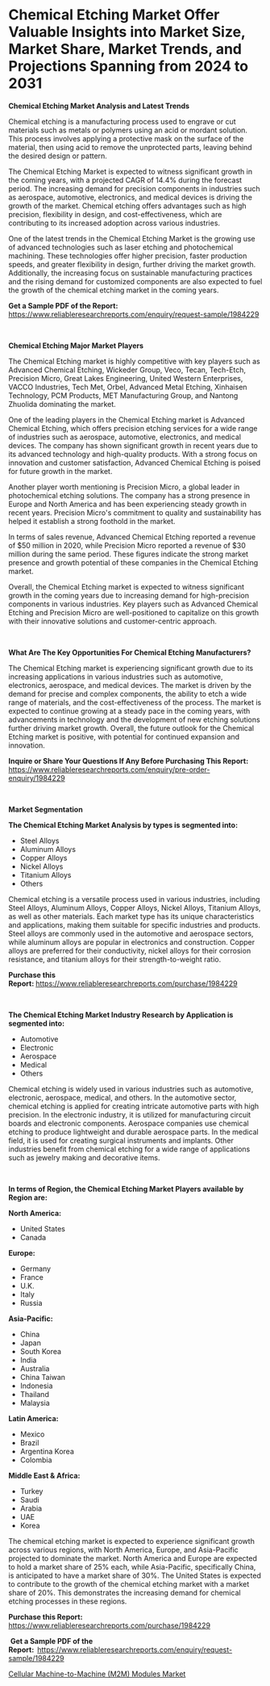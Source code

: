 <p><h1>Chemical Etching Market Offer Valuable Insights into Market Size, Market Share, Market Trends, and Projections Spanning from 2024 to 2031</h1></p><p><strong>Chemical Etching Market Analysis and Latest Trends</strong></p>
<p><p>Chemical etching is a manufacturing process used to engrave or cut materials such as metals or polymers using an acid or mordant solution. This process involves applying a protective mask on the surface of the material, then using acid to remove the unprotected parts, leaving behind the desired design or pattern.</p><p>The Chemical Etching Market is expected to witness significant growth in the coming years, with a projected CAGR of 14.4% during the forecast period. The increasing demand for precision components in industries such as aerospace, automotive, electronics, and medical devices is driving the growth of the market. Chemical etching offers advantages such as high precision, flexibility in design, and cost-effectiveness, which are contributing to its increased adoption across various industries.</p><p>One of the latest trends in the Chemical Etching Market is the growing use of advanced technologies such as laser etching and photochemical machining. These technologies offer higher precision, faster production speeds, and greater flexibility in design, further driving the market growth. Additionally, the increasing focus on sustainable manufacturing practices and the rising demand for customized components are also expected to fuel the growth of the chemical etching market in the coming years.</p></p>
<p><strong>Get a Sample PDF of the Report:&nbsp;</strong> <a href="https://www.reliableresearchreports.com/enquiry/request-sample/1984229">https://www.reliableresearchreports.com/enquiry/request-sample/1984229</a></p>
<p>&nbsp;</p>
<p><strong>Chemical Etching Major Market Players</strong></p>
<p><p>The Chemical Etching market is highly competitive with key players such as Advanced Chemical Etching, Wickeder Group, Veco, Tecan, Tech-Etch, Precision Micro, Great Lakes Engineering, United Western Enterprises, VACCO Industries, Tech Met, Orbel, Advanced Metal Etching, Xinhaisen Technology, PCM Products, MET Manufacturing Group, and Nantong Zhuolida dominating the market.</p><p>One of the leading players in the Chemical Etching market is Advanced Chemical Etching, which offers precision etching services for a wide range of industries such as aerospace, automotive, electronics, and medical devices. The company has shown significant growth in recent years due to its advanced technology and high-quality products. With a strong focus on innovation and customer satisfaction, Advanced Chemical Etching is poised for future growth in the market.</p><p>Another player worth mentioning is Precision Micro, a global leader in photochemical etching solutions. The company has a strong presence in Europe and North America and has been experiencing steady growth in recent years. Precision Micro's commitment to quality and sustainability has helped it establish a strong foothold in the market.</p><p>In terms of sales revenue, Advanced Chemical Etching reported a revenue of $50 million in 2020, while Precision Micro reported a revenue of $30 million during the same period. These figures indicate the strong market presence and growth potential of these companies in the Chemical Etching market.</p><p>Overall, the Chemical Etching market is expected to witness significant growth in the coming years due to increasing demand for high-precision components in various industries. Key players such as Advanced Chemical Etching and Precision Micro are well-positioned to capitalize on this growth with their innovative solutions and customer-centric approach.</p></p>
<p>&nbsp;</p>
<p><strong>What Are The Key Opportunities For Chemical Etching Manufacturers?</strong></p>
<p><p>The Chemical Etching market is experiencing significant growth due to its increasing applications in various industries such as automotive, electronics, aerospace, and medical devices. The market is driven by the demand for precise and complex components, the ability to etch a wide range of materials, and the cost-effectiveness of the process. The market is expected to continue growing at a steady pace in the coming years, with advancements in technology and the development of new etching solutions further driving market growth. Overall, the future outlook for the Chemical Etching market is positive, with potential for continued expansion and innovation.</p></p>
<p><strong>Inquire or Share Your Questions If Any Before Purchasing This Report:</strong> <a href="https://www.reliableresearchreports.com/enquiry/pre-order-enquiry/1984229">https://www.reliableresearchreports.com/enquiry/pre-order-enquiry/1984229</a></p>
<p>&nbsp;</p>
<p><strong>Market Segmentation</strong></p>
<p><strong>The Chemical Etching Market Analysis by types is segmented into:</strong></p>
<p><ul><li>Steel Alloys</li><li>Aluminum Alloys</li><li>Copper Alloys</li><li>Nickel Alloys</li><li>Titanium Alloys</li><li>Others</li></ul></p>
<p><p>Chemical etching is a versatile process used in various industries, including Steel Alloys, Aluminum Alloys, Copper Alloys, Nickel Alloys, Titanium Alloys, as well as other materials. Each market type has its unique characteristics and applications, making them suitable for specific industries and products. Steel alloys are commonly used in the automotive and aerospace sectors, while aluminum alloys are popular in electronics and construction. Copper alloys are preferred for their conductivity, nickel alloys for their corrosion resistance, and titanium alloys for their strength-to-weight ratio.</p></p>
<p><strong>Purchase this Report:&nbsp;</strong><a href="https://www.reliableresearchreports.com/purchase/1984229">https://www.reliableresearchreports.com/purchase/1984229</a></p>
<p>&nbsp;</p>
<p><strong>The Chemical Etching Market Industry Research by Application is segmented into:</strong></p>
<p><ul><li>Automotive</li><li>Electronic</li><li>Aerospace</li><li>Medical</li><li>Others</li></ul></p>
<p><p>Chemical etching is widely used in various industries such as automotive, electronic, aerospace, medical, and others. In the automotive sector, chemical etching is applied for creating intricate automotive parts with high precision. In the electronic industry, it is utilized for manufacturing circuit boards and electronic components. Aerospace companies use chemical etching to produce lightweight and durable aerospace parts. In the medical field, it is used for creating surgical instruments and implants. Other industries benefit from chemical etching for a wide range of applications such as jewelry making and decorative items.</p></p>
<p>&nbsp;</p>
<p><strong>In terms of Region, the Chemical Etching Market Players available by Region are:</strong></p>
<p>
    <p> <strong> North America: </strong>
        <ul>
            <li>United States</li>
            <li>Canada</li>
        </ul>
        </p> 
    <p> <strong> Europe: </strong>
        <ul>
            <li>Germany</li>
            <li>France</li>
            <li>U.K.</li>
            <li>Italy</li>
            <li>Russia</li>
        </ul>
        </p> 
    <p> <strong> Asia-Pacific: </strong>
        <ul>
            <li>China</li>
            <li>Japan</li>
            <li>South Korea</li>
            <li>India</li>
            <li>Australia</li>
            <li>China Taiwan</li>
            <li>Indonesia</li>
            <li>Thailand</li>
            <li>Malaysia</li>
        </ul>
        </p> 
    <p> <strong> Latin America: </strong>
        <ul>
            <li>Mexico</li>
            <li>Brazil</li>
            <li>Argentina Korea</li>
            <li>Colombia</li>
        </ul>
        </p> 
    <p> <strong> Middle East & Africa: </strong>
        <ul>
            <li>Turkey</li>
            <li>Saudi</li>
            <li>Arabia</li>
            <li>UAE</li>
            <li>Korea</li>
        </ul>
    </p>
    </p>
<p><p>The chemical etching market is expected to experience significant growth across various regions, with North America, Europe, and Asia-Pacific projected to dominate the market. North America and Europe are expected to hold a market share of 25% each, while Asia-Pacific, specifically China, is anticipated to have a market share of 30%. The United States is expected to contribute to the growth of the chemical etching market with a market share of 20%. This demonstrates the increasing demand for chemical etching processes in these regions.</p></p>
<p><strong>Purchase this Report: </strong><a href="https://www.reliableresearchreports.com/purchase/1984229">https://www.reliableresearchreports.com/purchase/1984229</a></p>
<p>&nbsp;<strong>Get a Sample PDF of the Report:&nbsp;&nbsp;</strong><a href="https://www.reliableresearchreports.com/enquiry/request-sample/1984229">https://www.reliableresearchreports.com/enquiry/request-sample/1984229</a></p>
<p><strong></strong></p>
<p><p><a href="https://meowing-lemming-dd3.notion.site/Cellular-Machine-to-Machine-M2M-Modules-Market-Research-Report-The-Key-To-Successful-Business-Str-553f4fadf486495a9005da7a3755e064">Cellular Machine-to-Machine (M2M) Modules Market</a></p></p>